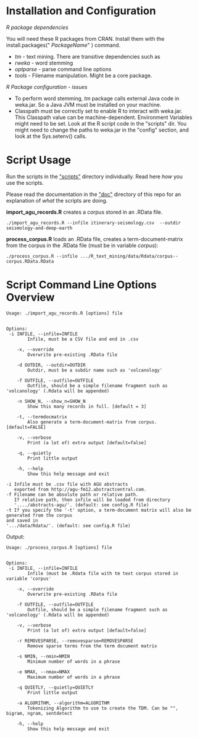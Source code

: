 Installation and Configuration
=========

*R package dependencies*

You will need these R packages from CRAN. Install them with the install.packages(" *PackageName*" ) command.

 - *tm* - text mining. There are transitive dependencies such as
  - *rweka* - word stemming
 - *optparse* - parse command line options
 - *tools* -  Filename manipulation. Might be a core package.

*R Package configuration - issues*

 - To perform word stemming, *tm* package calls external Java code in weka.jar. So a Java JVM must be installed on your machine. 
 - Classpath must be correctly set to enable R to interact with weka.jar. This Classpath value can be machine-dependent. Environment Variables might need to be set.
 Look at the R script code in the "scripts" dir. You might need to change the paths to weka.jar in the "config" section, and look at the Sys.setenv() calls.

Script Usage
=========

Run the scripts in the ["scripts"](scripts) directory individually. Read here *how* you use the scripts.

Please read the documentation in the ["doc"](doc) directory of this repo for an explanation of  *what* the scripts are doing.

**import_agu_records.R** creates a corpus stored in an .RData file.

    ./import_agu_records.R --infile itinerary-seismology.csv  --outdir seismology-and-deep-earth
 


 
**process_corpus.R** loads an .RData file, creates a term-document-matrix from the corpus in the .RData file (must be in variable *corpus*):

    ./process_corpus.R --infile .../R_text_mining/data/Rdata/corpus--corpus.RData.RData
    



Script Command Line Options Overview
=========


    Usage: ./import_agu_records.R [options] file
    
    
    Options:
     -i INFILE, --infile=INFILE
    		Infile, must be a CSV file and end in .csv
    
    	-x, --override
    		Overwrite pre-existing .RData file 
    
    	-d OUTDIR, --outdir=OUTDIR
    		Outdir, must be a subdir name such as 'volcanology' 
    
    	-f OUTFILE, --outfile=OUTFILE
    		Outfile, should be a simple filename fragment such as 'volcanology' (.Rdata will be appended)
    
    	-n SHOW_N, --show_n=SHOW_N
    		Show this many records in full. [default = 3]
    
    	-t, --termdocmatrix
    		Also generate a term-document-matrix from corpus. [default=FALSE]
    
    	-v, --verbose
    		Print (a lot of) extra output [default=false]
    
    	-q, --quietly
    		Print little output
    
    	-h, --help
    		Show this help message and exit
    
    -i Infile must be .csv file with AGU abstracts 
       exported from http://agu-fm12.abstractcentral.com.
    -f Filename can be absolute path or relative path.
       If relative path, then infile will be loaded from directory
       '..../abstracts-agu/'. (default: see config.R file)
    -t If you specify the '-t' option, a term-document matrix will also be generated from the corpus 
    and saved in  
    '.../data/Rdata/'. (default: see config.R file)
    

    
Output:    
    
    Usage: ./process_corpus.R [options] file

    
    Options:
     -i INFILE, --infile=INFILE
    		Infile (must be .Rdata file with tm text corpus stored in variable 'corpus'
    
    	-x, --override
    		Overwrite pre-existing .RData file 
    
    	-f OUTFILE, --outfile=OUTFILE
    		Outfile, should be a simple filename fragment such as 'volcanology' (.Rdata will be appended)
    
    	-v, --verbose
    		Print (a lot of) extra output [default=false]
    
    	-r REMOVESPARSE, --removesparse=REMOVESPARSE
    		Remove sparse terms from the term document matrix
    
    	-s NMIN, --nmin=NMIN
    		Minimum number of words in a phrase
    
    	-e NMAX, --nmax=NMAX
    		Maximum number of words in a phrase
    
    	-q QUIETLY, --quietly=QUIETLY
    		Print little output
    
    	-a ALGORITHM, --algorithm=ALGORITHM
    		Tokenizing Algorithm to use to create the TDM. Can be "", bigram, ngram, sentdetect
    
    	-h, --help
    		Show this help message and exit
